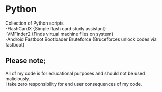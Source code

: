 # Python  
Collection of Python scripts  
-FlashCardX {Simple flash card study assistant}  
-VMFinder2 {Finds virtual machine files on system}  
-Android Fastboot Bootloader Bruteforce {Bruceforces unlock codes via fastboot}

## Please note;  
All of my code is for educational purposes and should not be used maliciously.  
I take zero responsibility for end user consequences of my code.  
